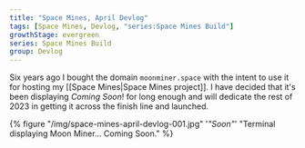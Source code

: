 ```yaml
---
title: "Space Mines, April Devlog"
tags: [Space Mines, Devlog, "series:Space Mines Build"]
growthStage: evergreen
series: Space Mines Build
group: Devlog
---
```


Six years ago I bought the domain `moonminer.space` with the intent to use it for hosting my [[Space Mines|Space Mines project]]. I have decided that it's been displaying _Coming Soon_! for long enough and will dedicate the rest of 2023 in getting it across the finish line and launched.

{% figure "/img/space-mines-april-devlog-001.jpg" '_"Soon"_' "Terminal displaying Moon Miner... Coming Soon." %}

